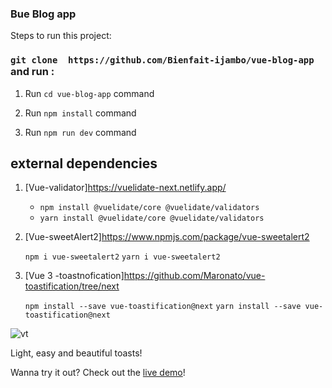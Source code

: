 ### Bue Blog app 

Steps to run this project:

### `git clone  https://github.com/Bienfait-ijambo/vue-blog-app` and run :

1. Run `cd vue-blog-app` command

2. Run `npm install` command

3. Run `npm run dev` command


## external dependencies

1. [Vue-validator]https://vuelidate-next.netlify.app/ 

   - `npm install @vuelidate/core @vuelidate/validators` 
   - `yarn install @vuelidate/core @vuelidate/validators` 



2. [Vue-sweetAlert2]https://www.npmjs.com/package/vue-sweetalert2

    `npm i vue-sweetalert2` 
    `yarn i vue-sweetalert2` 


3. [Vue 3 -toastnofication]https://github.com/Maronato/vue-toastification/tree/next

     `npm install --save vue-toastification@next` 
     `yarn install --save vue-toastification@next` 


![vt](https://i.imgur.com/i2PMcTq.gif)

Light, easy and beautiful toasts!

Wanna try it out? Check out the [live demo](https://maronato.github.io/vue-toastification/)!
